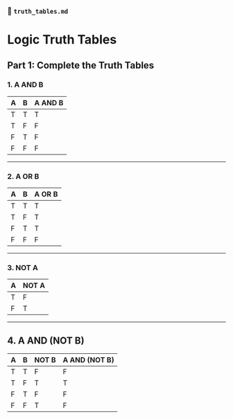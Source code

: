 ### 📄 `truth_tables.md`


# Logic Truth Tables

## Part 1: Complete the Truth Tables

### 1. A AND B

| A | B | A AND B |
|---|---|---------|
| T | T |  T       |
| T | F |  F       |
| F | T |  F       |
| F | F |   F      |

---

### 2. A OR B

| A | B | A OR B |
|---|---|--------|
| T | T |T        |
| T | F |   T     |
| F | T | T       |
| F | F | F       |

---

### 3. NOT A

| A | NOT A |
|---|-------|
| T | F      |
| F |   T    |

---

## 4. A AND (NOT B)

| A | B | NOT B | A AND (NOT B) |
|---|---|--------|---------------|
| T | T |   F     |    F         |
| T | F |  T      |    T           |
| F | T |  F      |   F            |
| F | F |   T     |    F           |
